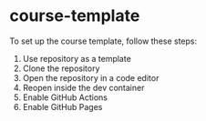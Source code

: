 # course-template

To set up the course template, follow these steps:

1. Use repository as a template
1. Clone the repository
1. Open the repository in a code editor
1. Reopen inside the dev container
1. Enable GitHub Actions
1. Enable GitHub Pages
